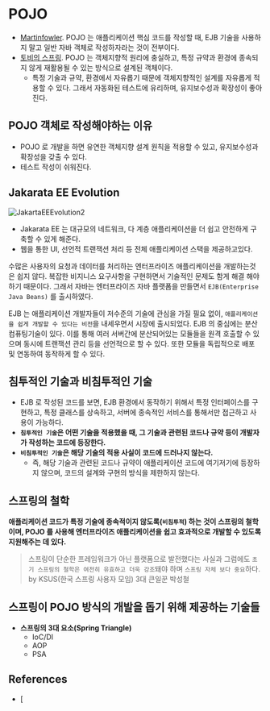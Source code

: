 # POJO 

- [Martinfowler](https://martinfowler.com/bliki/POJO.html). POJO 는 애플리케이션 핵심 코드를 작성할 때, EJB 기술을 사용하지 말고 일반 자바 객체로 작성하자라는 것이 전부이다. 
- [토비의 스프링](#). POJO 는 객체지향적 원리에 충실하고, 특정 규약과 환경에 종속되지 않게 재활용될 수 있는 방식으로 설계된 객체이다.
  - 특정 기술과 규약, 환경에서 자유롭기 때문에 객체지향적인 설계를 자유롭게 적용할 수 있다. 그래서 자동화된 테스트에 유리하며, 유지보수성과 확장성이 좋아진다.

## POJO 객체로 작성해야하는 이유

- POJO 로 개발을 하면 유연한 객체지향 설계 원칙을 적용할 수 있고, 유지보수성과 확장성을 갖출 수 있다.
- 테스트 작성이 쉬워진다.

## Jakarata EE Evolution

![JakartaEEEvolution2](https://user-images.githubusercontent.com/47518272/156877138-a0101c8f-8e68-43c3-8d5b-f0ac0e763e27.png)

- Jakarata EE 는 대규모의 네트워크, 다 계층 애플리케이션을 더 쉽고 안전하게 구축할 수 있게 해준다.
- 웹을 통한 UI, 선언적 트랜잭션 처리 등 전체 애플리케이션 스택을 제공하고있다.

수많은 사용자의 요청과 데이터를 처리하는 엔터프라이즈 애플리케이션을 개발하는것은 쉽지 않다. 복잡한 비지니스 요구사항을 구현하면서 기술적인 문제도 함게 해결 해야 하기 때문이다.
그래서 자바는 엔터프라이즈 자바 플랫폼을 만들면서 `EJB(Enterprise Java Beans)` 를 출시하였다.

EJB 는 애플리케이션 개발자들이 저수준의 기술에 관심을 가질 필요 없이, `애플리케이션을 쉽게 개발할 수 있다는 비전`을 내세우면서 시장에 출시되었다.
EJB 의 중심에는 분산 컴퓨팅기술이 있다. 이를 통해 여러 서버간에 분산되어있는 모듈들을 원격 호출할 수 있으며 동시에 트랜잭션 관리 등을 선언적으로 할 수 있다.
또한 모듈을 독립적으로 배포 및 연동하여 동작하게 할 수 있다.

## 침투적인 기술과 비침투적인 기술

- EJB 로 작성된 코드를 보면, EJB 환경에서 동작하기 위해서 특정 인터페이스를 구현하고, 특정 클래스를 상속하고, 서버에 종속적인 서비스를 통해서만 접근하고 사용이 가능하다.
-  __`침투적인 기술`은 어떤 기술을 적용했을 때, 그 기술과 관련된 코드나 규약 등이 개발자가 작성하는 코드에 등장한다.__
- __`비침투적인 기술`은 해당 기술의 적용 사실이 코드에 드러나지 않는다.__
  - 즉, 해당 기술과 관련된 코드나 규약이 애플리케이션 코드에 여기저기에 등장하지 않으며, 코드의 설계와 구현의 방식을 제한하지 않는다.

## 스프링의 철학

__애플리케이션 코드가 특정 기술에 종속적이지 않도록(`비침투적`) 하는 것이 스프링의 철학이며, POJO 를 사용해 엔터프라이즈 애플리케이션을 쉽고 효과적으로 개발할 수 있도록 지원해주는 데 있다.__

> 스프링이 단순한 프레임워크가 아닌 플랫폼으로 발전했다는 사실과 그럼에도 `초기 스프링의 철학은 여전히 유효하고 더욱 강조`돼야 하며
> `스프링 자체 보다 중요`하다. by KSUS(한국 스프링 사용자 모임) 3대 큰일꾼 박성철

## 스프링이 POJO 방식의 개발을 돕기 위해 제공하는 기술들

- __스프링의 3대 요소(Spring Triangle)__
  - IoC/DI
  - AOP
  - PSA

## References

- [
